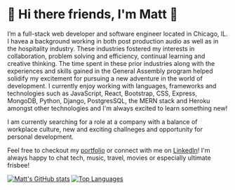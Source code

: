 # 👋 Hi there friends, I'm Matt 👋

I’m a full-stack web developer and software engineer located in Chicago, IL. I havea a background working in both post production audio as well as in the hospitality industry. These industries fostered my interests in collaboration, problem solving and efficiency, continual learning and creative thinking. The time spent in these prior industries along with the experiences and skills gained in the General Assembly program helped solidify my excitement for pursuing a new adventure in the world of development. I currently enjoy working with languages, frameworks and technologies such as JavaScript, React, Bootstrap, CSS, Express, MongoDB, Python, Django, PostgresSQL, the MERN stack and Heroku amongst other technologies and I'm always excited to learn something new! 

I am currently searching for a role at a company with a balance of workplace culture, new and exciting challneges and opportunity for personal development.

Feel free to checkout my [portfolio](https://mgubernick.github.io/) or connect with me on [LinkedIn](https://www.linkedin.com/in/matthewgubernick/)! I'm always happy to chat tech, music, travel, movies or especially ultimate frisbee! 

[![Matt's GitHub stats](https://github-readme-stats.vercel.app/api?username=MGubernick&theme=merko)](https://github.com/anuraghazra/github-readme-stats) [![Top Languages](https://github-readme-stats.vercel.app/api/top-langs/?username=MGubernick&theme=merko)](https://github.com/anuraghazra/github-readme-stats)

